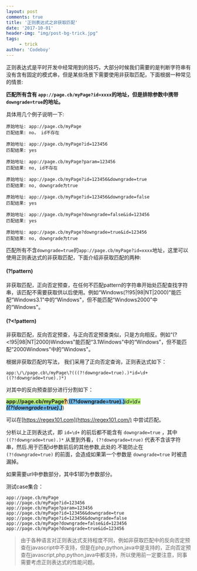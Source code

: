 ```yaml
---
layout: post
comments: true
title: '正则表达式之非获取匹配'
date: '2017-10-01'
header-img: "img/post-bg-trick.jpg"
tags:
     - trick
author: 'Codeboy'
---
```


正则表达式是平时开发中经常用到的技巧，大部分时候我们需要的是判断字符串有没有含有固定的模式串，但是某些场景下需要使用非获取匹配，下面根据一种常见的情景:

**匹配所有含有 `app://page.cb/myPage?id=xxxx`的地址，但是排除参数中携带`downgrade=true`的地址。**

具体用几个例子说明一下:

```
原始地址: app://page.cb/myPage
匹配结果: no， id不存在

原始地址: app://page.cb/myPage?id=123456
匹配结果: yes

原始地址: app://page.cb/myPage?param=123456
匹配结果: no, id不存在

原始地址: app://page.cb/myPage?id=123456&downgrade=true
匹配结果: no, downgrade为true

原始地址: app://page.cb/myPage?id=123456&downgrade=false
匹配结果: yes

原始地址: app://page.cb/myPage?downgrade=false&id=123456
匹配结果: yes

原始地址: app://page.cb/myPage?downgrade=true&id=123456
匹配结果: no, downgrade为true
```

 匹配所有不含`downgrade=true`的`app://page.cb/myPage?id=xxxx`地址，这里可以使用正则表达式的非获取匹配，下面介绍非获取匹配的两种:

#### (?!pattern)

非获取匹配，正向否定预查，在任何不匹配pattern的字符串开始处匹配查找字符串，该匹配不需要获取供以后使用。例如“Windows(?!95&#124;98&#124;NT&#124;2000)"能匹配“Windows3.1"中的“Windows"，但不能匹配“Windows2000"中的“Windows"。

#### (?<!pattern)

非获取匹配，反向否定预查，与正向否定预查类似，只是方向相反。例如“(?<!95&#124;98&#124;NT&#124;2000)Windows"能匹配“3.1Windows"中的“Windows"，但不能匹配“2000Windows"中的“Windows"。


根据非获取匹配的写法， 我们采用了正向否定查询，正则表达式如下：

```
app:\/\/page.cb\/myPage\?(((?!downgrade=true).)*id=\d+((?!downgrade=true).)*)
```

对其中的反向预查部分进行分割如下：

<span style="background-color:#B5EF79; font-weight: 700;">app:\/\/page.cb\/myPage</span><span style="background-color:#FDBE73; font-weight: 700;">\?</span>(<span style="background-color:#77C5FD; font-weight: 700;">((?!downgrade=true).)*</span><span style="background-color:#B5EF79">id=\d+</span><span style="background-color:#77C5FD; font-weight: 700;">((?!downgrade=true).)*</span>)

可以在[https://regex101.com](https://regex101.com/) 中尝试匹配。

分析以上正则表达式，即 `id=\d+` 的前后都不能含有 `downgrade=true` ，其中 `((?!downgrade=true).)*` 从里到外看，`(?!downgrade=true)` 代表不含该字符串，然后.用于匹配id参数前后的其他参数,此处的.不能防止在 `(?!downgrade=true)` 的前面，会造成如果第一个参数是 `downgrade=true` 时被遗漏掉。

如果需要url中参数部分，其中$1即为参数部分。

测试case集合：
```
app://page.cb/myPage
app://page.cb/myPage?id=123456
app://page.cb/myPage?param=123456
app://page.cb/myPage?id=123456&downgrade=true
app://page.cb/myPage?id=123456&downgrade=false
app://page.cb/myPage?downgrade=false&id=123456
app://page.cb/myPage?downgrade=true&id=123456
```

> 由于各种语言对正则表达式支持程度不同，例如非获取匹配中的反向否定预查在javascript中不支持，但是在php,python,java中是支持的，正向否定预查在javascript,php,python,java中都支持，所以使用前一定要注意，同事需要考虑正则表达式的性能问题。
